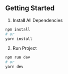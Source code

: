 ## Getting Started

1. Install All Dependencies

```bash
npm install
# or
yarn install
```

2. Run Project

```bash
npm run dev
# or
yarn dev
```
